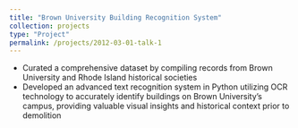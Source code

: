```yaml
---
title: "Brown University Building Recognition System"
collection: projects
type: "Project"
permalink: /projects/2012-03-01-talk-1
---
```


* Curated a comprehensive dataset by compiling records from Brown University and Rhode Island historical societies
* Developed an advanced text recognition system in Python utilizing OCR technology to accurately identify buildings on Brown University’s campus, providing valuable visual insights and historical context prior to demolition

